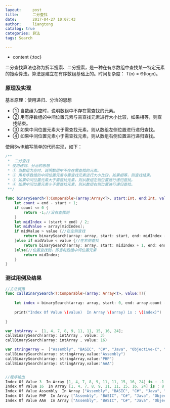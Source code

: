 ```yaml
---
layout:     post
title:      二分查找
date:       2017-04-27 10:07:43
author:     liangtong
catalog: true
categories: 算法
tags: Search

---
```


* content
{:toc}

​	二分查找算法也称为折半搜索、二分搜索，是一种在有序数组中查找某一特定元素的搜索算法。算法是建立在有序数组基础上的。时间复杂度： T(n) = Θ(logn)。



### 原理及实现    
基本原理：使用递归、分治的思想
 * ① 当数组为空时，说明数组中不存在需查找的元素。
 * ② 用有序数组的中间位置元素与需查找元素进行大小比较，如果相等，则查找结束。
 * ③ 如果中间位置元素大于需查找元素，则从数组左侧位置进行递归查找。
 * ④ 如果中间位置元素小于需查找元素，则从数组右侧位置进行递归查找。

使用Swift编写简单的代码实现，如下：

```Swift
/**
 *  二分查找
 * 使用递归、分治的思想
 * ① 当数组为空时，说明数组中不存在需查找的元素。
 * ② 用有序数组的中间位置元素与需查找元素进行大小比较，如果相等，则查找结束。
 * ③ 如果中间位置元素大于需查找元素，则从数组左侧位置进行递归查找。
 * ④ 如果中间位置元素小于需查找元素，则从数组右侧位置进行递归查找。
 **/

func binarySearch<T:Comparable>(array:Array<T>, start:Int, end:Int, value:T) -> Int{
    let count = end - start + 1;
    if count <= 0 {
        return -1;//没有查找到
    }
    let midIndex = (start + end) / 2;
    let midValue = array[midIndex];
    if midValue > value {//在左侧查找
        return binarySearch(array: array, start: start, end: midIndex - 1, value: value);
    }else if midValue < value {//在右侧查找
        return binarySearch(array: array, start: midIndex + 1, end: end, value: value);
    }else{//位置查找到，即当前数组中间位置元素
        return midIndex;
    }
}
```

### 测试用例及结果

```Swift
//方法调用
func callBinarySearch<T:Comparable>(array: Array<T>, value:T){
    
    let index = binarySearch(array: array, start: 0, end: array.count - 1, value: value);
    
    print("Index Of Value \(value)  In Array \(array) is : \(index)")
    
}

var intArray =  [1, 4, 7, 8, 9, 11, 11, 15, 16, 24];
callBinarySearch(array: intArray , value: 3)
callBinarySearch(array: intArray , value: 16)

var stringArray =  ["Assembly", "BASIC", "C#", "Java", "Objective-C", "PHP", "Swift"];
callBinarySearch(array: stringArray,value:"Assembly")
callBinarySearch(array: stringArray,value:"PHP")
callBinarySearch(array: stringArray,value:"AAA")


//程序输出
Index Of Value 3  In Array [1, 4, 7, 8, 9, 11, 11, 15, 16, 24] is : -1
Index Of Value 16  In Array [1, 4, 7, 8, 9, 11, 11, 15, 16, 24] is : 8
Index Of Value Assembly  In Array ["Assembly", "BASIC", "C#", "Java", "Objective-C", "PHP", "Swift"] is : 0
Index Of Value PHP  In Array ["Assembly", "BASIC", "C#", "Java", "Objective-C", "PHP", "Swift"] is : 5
Index Of Value AAA  In Array ["Assembly", "BASIC", "C#", "Java", "Objective-C", "PHP", "Swift"] is : -1
```

